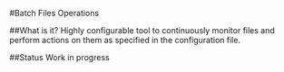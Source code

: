 #Batch Files Operations

##What is it?
Highly configurable tool to continuously monitor files and perform actions on them as specified in the configuration file.

##Status
Work in progress
